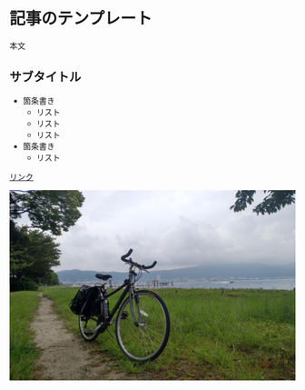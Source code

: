# 記事のテンプレート

本文

## サブタイトル

- 箇条書き
  - リスト
  - リスト
  - リスト
- 箇条書き
  - リスト

[リンク](https://github.com/yuukitoriyama)

![画像](./sample.jpg)
